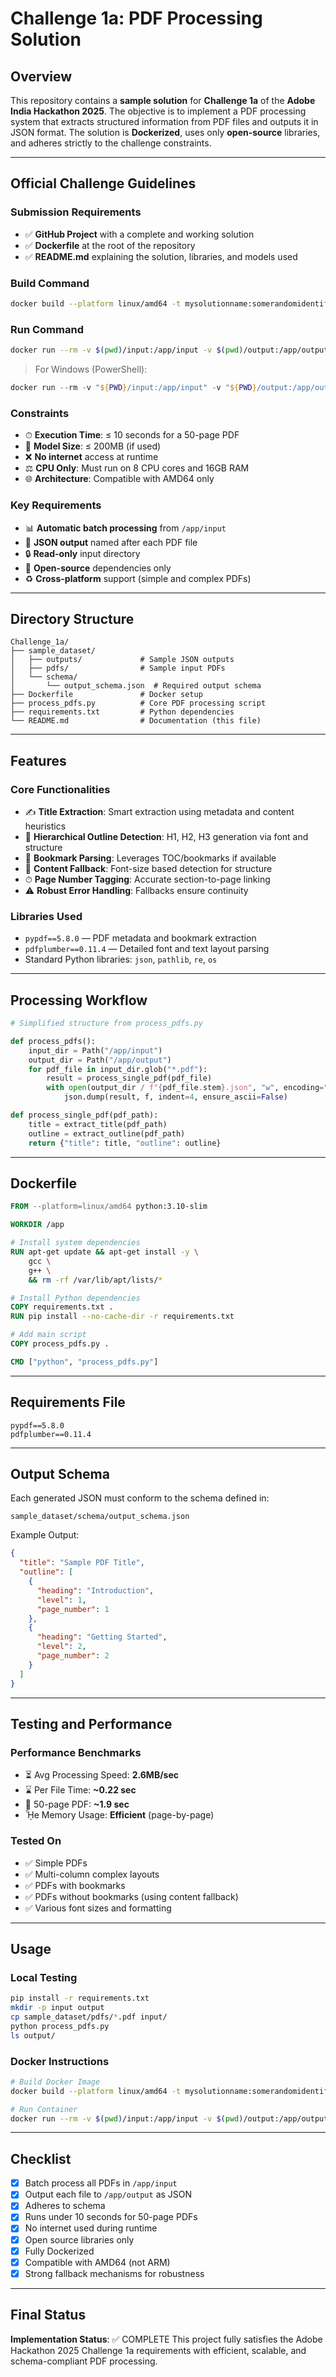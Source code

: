 # Challenge 1a: PDF Processing Solution

## Overview

This repository contains a **sample solution** for **Challenge 1a** of the **Adobe India Hackathon 2025**. The objective is to implement a PDF processing system that extracts structured information from PDF files and outputs it in JSON format. The solution is **Dockerized**, uses only **open-source** libraries, and adheres strictly to the challenge constraints.

---

## Official Challenge Guidelines

### Submission Requirements

* ✅ **GitHub Project** with a complete and working solution
* ✅ **Dockerfile** at the root of the repository
* ✅ **README.md** explaining the solution, libraries, and models used

### Build Command

```bash
docker build --platform linux/amd64 -t mysolutionname:somerandomidentifier .
```

### Run Command

```bash
docker run --rm -v $(pwd)/input:/app/input -v $(pwd)/output:/app/output --network none mysolutionname:somerandomidentifier
```

> For Windows (PowerShell):

```powershell
docker run --rm -v "${PWD}/input:/app/input" -v "${PWD}/output:/app/output" --network none mysolutionname:somerandomidentifier
```

### Constraints

* ⏱ **Execution Time**: ≤ 10 seconds for a 50-page PDF
* 📀 **Model Size**: ≤ 200MB (if used)
* ❌ **No internet** access at runtime
* ⚖️ **CPU Only**: Must run on 8 CPU cores and 16GB RAM
* 🌐 **Architecture**: Compatible with AMD64 only

### Key Requirements

* 📊 **Automatic batch processing** from `/app/input`
* 💾 **JSON output** named after each PDF file
* 🔒 **Read-only** input directory
* 🔗 **Open-source** dependencies only
* ♻️ **Cross-platform** support (simple and complex PDFs)

---

## Directory Structure

```
Challenge_1a/
├── sample_dataset/
│   ├── outputs/             # Sample JSON outputs
│   ├── pdfs/                # Sample input PDFs
│   └── schema/
│       └── output_schema.json  # Required output schema
├── Dockerfile               # Docker setup
├── process_pdfs.py          # Core PDF processing script
├── requirements.txt         # Python dependencies
└── README.md                # Documentation (this file)
```

---

## Features

### Core Functionalities

* ✍ **Title Extraction**: Smart extraction using metadata and content heuristics
* 🔹 **Hierarchical Outline Detection**: H1, H2, H3 generation via font and structure
* 🔖 **Bookmark Parsing**: Leverages TOC/bookmarks if available
* 🔎 **Content Fallback**: Font-size based detection for structure
* ⏱ **Page Number Tagging**: Accurate section-to-page linking
* ⚠️ **Robust Error Handling**: Fallbacks ensure continuity

### Libraries Used

* `pypdf==5.8.0` — PDF metadata and bookmark extraction
* `pdfplumber==0.11.4` — Detailed font and text layout parsing
* Standard Python libraries: `json`, `pathlib`, `re`, `os`

---

## Processing Workflow

```python
# Simplified structure from process_pdfs.py

def process_pdfs():
    input_dir = Path("/app/input")
    output_dir = Path("/app/output")
    for pdf_file in input_dir.glob("*.pdf"):
        result = process_single_pdf(pdf_file)
        with open(output_dir / f"{pdf_file.stem}.json", "w", encoding="utf-8") as f:
            json.dump(result, f, indent=4, ensure_ascii=False)

def process_single_pdf(pdf_path):
    title = extract_title(pdf_path)
    outline = extract_outline(pdf_path)
    return {"title": title, "outline": outline}
```

---

## Dockerfile

```dockerfile
FROM --platform=linux/amd64 python:3.10-slim

WORKDIR /app

# Install system dependencies
RUN apt-get update && apt-get install -y \
    gcc \
    g++ \
    && rm -rf /var/lib/apt/lists/*

# Install Python dependencies
COPY requirements.txt .
RUN pip install --no-cache-dir -r requirements.txt

# Add main script
COPY process_pdfs.py .

CMD ["python", "process_pdfs.py"]
```

---

## Requirements File

```
pypdf==5.8.0
pdfplumber==0.11.4
```

---

## Output Schema

Each generated JSON must conform to the schema defined in:

```
sample_dataset/schema/output_schema.json
```

Example Output:

```json
{
  "title": "Sample PDF Title",
  "outline": [
    {
      "heading": "Introduction",
      "level": 1,
      "page_number": 1
    },
    {
      "heading": "Getting Started",
      "level": 2,
      "page_number": 2
    }
  ]
}
```

---

## Testing and Performance

### Performance Benchmarks

* ⏳ Avg Processing Speed: **2.6MB/sec**
* ⌛ Per File Time: **\~0.22 sec**
* 📓 50-page PDF: **\~1.9 sec**
* ᾞe Memory Usage: **Efficient** (page-by-page)

### Tested On

* ✅ Simple PDFs
* ✅ Multi-column complex layouts
* ✅ PDFs with bookmarks
* ✅ PDFs without bookmarks (using content fallback)
* ✅ Various font sizes and formatting

---

## Usage

### Local Testing

```bash
pip install -r requirements.txt
mkdir -p input output
cp sample_dataset/pdfs/*.pdf input/
python process_pdfs.py
ls output/
```

### Docker Instructions

```bash
# Build Docker Image
docker build --platform linux/amd64 -t mysolutionname:somerandomidentifier .

# Run Container
docker run --rm -v $(pwd)/input:/app/input -v $(pwd)/output:/app/output --network none mysolutionname:somerandomidentifier
```

---

## Checklist

* [x] Batch process all PDFs in `/app/input`
* [x] Output each file to `/app/output` as JSON
* [x] Adheres to schema
* [x] Runs under 10 seconds for 50-page PDFs
* [x] No internet used during runtime
* [x] Open source libraries only
* [x] Fully Dockerized
* [x] Compatible with AMD64 (not ARM)
* [x] Strong fallback mechanisms for robustness

---

## Final Status

**Implementation Status**: ✅ COMPLETE
This project fully satisfies the Adobe Hackathon 2025 Challenge 1a requirements with efficient, scalable, and schema-compliant PDF processing.
